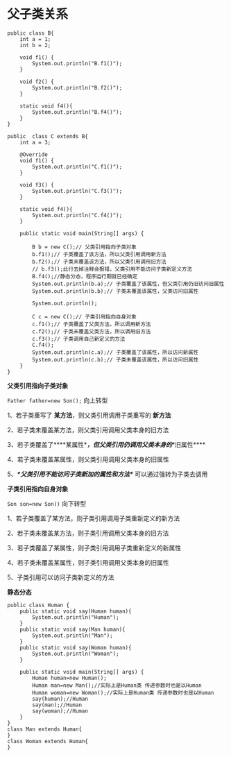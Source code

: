 # 父子类关系

```
public class B{
    int a = 1;
    int b = 2;

    void f1() {
        System.out.println("B.f1()");
    }

    void f2() {
        System.out.println("B.f2()");
    }

    static void f4(){
        System.out.println("B.f4()");
    }
}
```

```
public  class C extends B{
    int a = 3;

    @Override
    void f1() {
        System.out.println("C.f1()");
    }

    void f3() {
        System.out.println("C.f3()");
    }

    static void f4(){
        System.out.println("C.f4()");
    }

    public static void main(String[] args) {

        B b = new C();// 父类引用指向子类对象
        b.f1();// 子类覆盖了该方法，所以父类引用调用新方法
        b.f2();// 子类未覆盖该方法，所以父类引用调用旧方法
        // b.f3();此行去掉注释会报错，父类引用不能访问子类新定义方法
        B.f4();//静态分态，程序运行期就已经确定
        System.out.println(b.a);// 子类覆盖了该属性，但父类引用仍旧访问旧属性
        System.out.println(b.b);// 子类未覆盖该属性，父类访问旧属性

        System.out.println();

        C c = new C();// 子类引用指向自身对象
        c.f1();// 子类覆盖了父类方法，所以调用新方法
        c.f2();// 子类未覆盖父类方法，所以调用旧方法
        c.f3();// 子类调用自己新定义的方法
        C.f4();
        System.out.println(c.a);// 子类覆盖了该属性，所以访问新属性
        System.out.println(c.b);// 子类未覆盖该属性，所以访问旧属性
    }
}

```

**父类引用指向子类对象**

`Father father=new Son();` 向上转型

1、若子类重写了 **某方法**，则父类引用调用子类重写的 **新方法**

2、若子类未覆盖某方法，则父类引用调用父类本身的旧方法

3、若子类覆盖了***\*某属性\****，但父类引用仍调用父类本身的***\*旧属性\****

4、若子类未覆盖某属性，则父类引用调用父类本身的旧属性

5、***\*父类引用不能访问子类新加的属性和方法\**** 可以通过强转为子类去调用

**子类引用指向自身对象**

`Son son=new Son()` 向下转型

1、若子类覆盖了某方法，则子类引用调用子类重新定义的新方法

2、若子类未覆盖某方法，则子类引用调用父类本身的旧方法

3、若子类覆盖了某属性，则子类引用调用子类重新定义的新属性

4、若子类未覆盖某属性，则子类引用调用父类本身的旧属性

5、子类引用可以访问子类新定义的方法



**静态分态**

```
public class Human {
    public static void say(Human human){
        System.out.println("Human");
    }
    public static void say(Man human){
        System.out.println("Man");
    }
    public static void say(Woman human){
        System.out.println("Woman");
    }

    public static void main(String[] args) {
        Human human=new Human();
        Human man=new Man();//实际上是Human类 传递参数时也是以Human
        Human woman=new Woman();//实际上是Human类 传递参数时也是以Human
        say(human);//Human
        say(man);//Human
        say(woman);//Human
    }
}
class Man extends Human{
}
class Woman extends Human{
}
```



